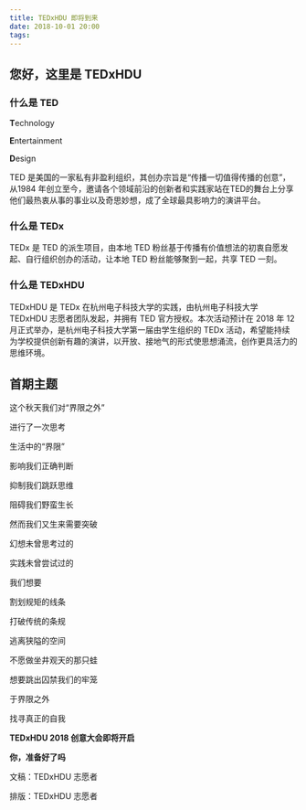 ```yaml
---
title: TEDxHDU 即将到来
date: 2018-10-01 20:00
tags:
---
```


<!-- more -->

## 您好，这里是 TEDxHDU

### 什么是 TED

**T**echnology

**E**ntertainment

**D**esign

TED 是美国的一家私有非盈利组织，其创办宗旨是“传播一切值得传播的创意”，从1984 年创立至今，邀请各个领域前沿的创新者和实践家站在TED的舞台上分享他们最热衷从事的事业以及奇思妙想，成了全球最具影响力的演讲平台。

### 什么是 TEDx

TEDx 是 TED 的派生项目，由本地 TED 粉丝基于传播有价值想法的初衷自愿发起、自行组织创办的活动，让本地 TED 粉丝能够聚到一起，共享 TED 一刻。


### 什么是 TEDxHDU

TEDxHDU 是 TEDx 在杭州电子科技大学的实践，由杭州电子科技大学 TEDxHDU 志愿者团队发起，并拥有 TED 官方授权。本次活动预计在 2018 年 12 月正式举办，是杭州电子科技大学第一届由学生组织的 TEDx 活动，希望能持续为学校提供创新有趣的演讲，以开放、接地气的形式使思想涌流，创作更具活力的思维环境。

## 首期主题 

这个秋天我们对“界限之外”

进行了一次思考

生活中的“界限”

影响我们正确判断

抑制我们跳跃思维

阻碍我们野蛮生长

然而我们又生来需要突破

幻想未曾思考过的

实践未曾尝试过的

我们想要

割划规矩的线条

打破传统的条规

逃离狭隘的空间

不愿做坐井观天的那只蛙

想要跳出囚禁我们的牢笼

于界限之外

找寻真正的自我


**TEDxHDU 2018 创意大会即将开启**

**你，准备好了吗**

文稿：TEDxHDU 志愿者

排版：TEDxHDU 志愿者
